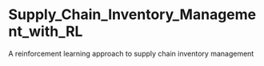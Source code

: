 # Supply_Chain_Inventory_Management_with_RL
A reinforcement learning approach to supply chain inventory management
